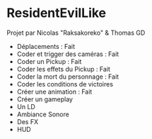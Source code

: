 # ResidentEvilLike
Projet par Nicolas "Raksakoreko" & Thomas GD

- Déplacements : Fait
- Coder et trigger des caméras : Fait
- Coder un Pickup : Fait
- Coder les effets du Pickup : Fait
- Coder la mort du personnage : Fait
- Coder les conditions de victoires
- Créer une animation : Fait
- Créer un gameplay
- Un LD 
- Ambiance Sonore
- Des FX
- HUD

